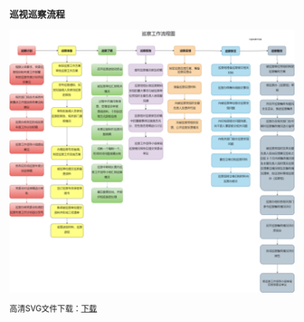 ### 巡视巡察流程



![xunchaliucheng1](assets/xunchaliucheng1.png)



高清SVG文件下载：[下载](assets/xunchaliucheng2.svg)
